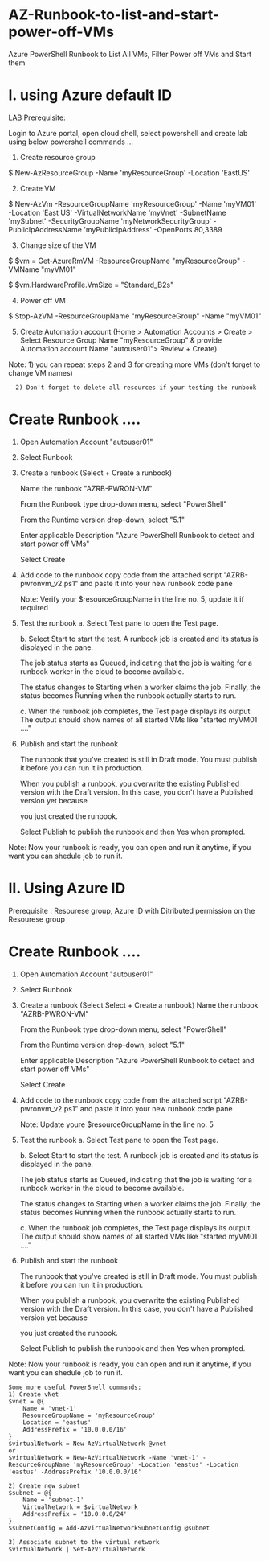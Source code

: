 # AZ-Runbook-to-list-and-start-power-off-VMs
Azure PowerShell Runbook to List All VMs, Filter Power off VMs and Start them


# I. using Azure default ID

LAB Prerequisite:

Login to Azure portal, open cloud shell, select powershell and create lab using below powershell commands ...

1. Create resource group

$ New-AzResourceGroup -Name 'myResourceGroup' -Location 'EastUS'

2. Create VM

$ New-AzVm -ResourceGroupName 'myResourceGroup' -Name 'myVM01' -Location 'East US'  -VirtualNetworkName 'myVnet' -SubnetName 'mySubnet' -SecurityGroupName 'myNetworkSecurityGroup' -PublicIpAddressName 'myPublicIpAddress' -OpenPorts 80,3389

3. Change size of the VM

$ $vm = Get-AzureRmVM -ResourceGroupName "myResourceGroup" -VMName "myVM01"

$ $vm.HardwareProfile.VmSize = "Standard_B2s"

4. Power off VM

$ Stop-AzVM -ResourceGroupName "myResourceGroup" -Name "myVM01"

5. Create Automation account (Home > Automation Accounts > Create > Select Resource Group Name "myResourceGroup" & provide Automation account Name "autouser01"> Review + Create)

Note: 1) you can repeat steps 2 and 3 for creating more VMs (don't forget to change VM names)

      2) Don't forget to delete all resources if your testing the runbook

# Create Runbook ....

1. Open Automation Account "autouser01"

2. Select Runbook

3. Create a runbook (Select + Create a runbook)
   
    Name the runbook "AZRB-PWRON-VM"
   
    From the Runbook type drop-down menu, select "PowerShell"
   
    From the Runtime version drop-down, select "5.1"
   
    Enter applicable Description "Azure PowerShell Runbook to detect and start power off VMs"
   
    Select Create
    
5. Add code to the runbook
    copy code from the attached script "AZRB-pwronvm_v2.ps1" and paste it into your new runbook code pane
   
    Note: Verify your $resourceGroupName in the line no. 5, update it if required
    
7. Test the runbook
    a. Select Test pane to open the Test page.
   
    b. Select Start to start the test. A runbook job is created and its status is displayed in the pane.
   
    The job status starts as Queued, indicating that the job is waiting for a runbook worker in the cloud to become available.
   
    The status changes to Starting when a worker claims the job. Finally, the status becomes Running when the runbook actually starts to run.
   
    c. When the runbook job completes, the Test page displays its output. The output should show names of all started VMs like "started myVM01 ...."
    
9. Publish and start the runbook

    The runbook that you've created is still in Draft mode. You must publish it before you can run it in production.
   
    When you publish a runbook, you overwrite the existing Published version with the Draft version. In this case, you don't have a Published version yet because
   
    you just created the runbook.

    Select Publish to publish the runbook and then Yes when prompted.
  
 Note: Now your runbook is ready, you can open and run it anytime, if you want you can shedule job to run it.
 


# II. Using Azure ID

Prerequisite : Resourese group, Azure ID with Ditributed permission on the Resourese group

# Create Runbook ....

1. Open Automation Account "autouser01"

2. Select Runbook

3. Create a runbook (Select Select + Create a runbook)
    Name the runbook "AZRB-PWRON-VM"
   
    From the Runbook type drop-down menu, select "PowerShell"
   
    From the Runtime version drop-down, select "5.1"
   
    Enter applicable Description "Azure PowerShell Runbook to detect and start power off VMs"
   
    Select Create
    
5. Add code to the runbook
    copy code from the attached script "AZRB-pwronvm_v2.ps1" and paste it into your new runbook code pane
   
    Note: Update youre $resourceGroupName in the line no. 5
    
7. Test the runbook
    a. Select Test pane to open the Test page.
   
    b. Select Start to start the test. A runbook job is created and its status is displayed in the pane.
   
    The job status starts as Queued, indicating that the job is waiting for a runbook worker in the cloud to become available.
   
    The status changes to Starting when a worker claims the job. Finally, the status becomes Running when the runbook actually starts to run.
   
    c. When the runbook job completes, the Test page displays its output. The output should show names of all started VMs like "started myVM01 ...."
    
9. Publish and start the runbook

    The runbook that you've created is still in Draft mode. You must publish it before you can run it in production.
   
    When you publish a runbook, you overwrite the existing Published version with the Draft version. In this case, you don't have a Published version yet because
   
    you just created the runbook.

    Select Publish to publish the runbook and then Yes when prompted.
  
 Note: Now your runbook is ready, you can open and run it anytime, if you want you can shedule job to run it.
 

```
Some more useful PowerShell commands:
1) Create vNet
$vnet = @{
    Name = 'vnet-1'
    ResourceGroupName = 'myResourceGroup'
    Location = 'eastus'
    AddressPrefix = '10.0.0.0/16'
}
$virtualNetwork = New-AzVirtualNetwork @vnet
or
$virtualNetwork = New-AzVirtualNetwork -Name 'vnet-1' -ResourceGroupName 'myResourceGroup' -Location 'eastus' -Location 'eastus' -AddressPrefix '10.0.0.0/16'

2) Create new subnet
$subnet = @{
    Name = 'subnet-1'
    VirtualNetwork = $virtualNetwork
    AddressPrefix = '10.0.0.0/24'
}
$subnetConfig = Add-AzVirtualNetworkSubnetConfig @subnet

3) Associate subnet to the virtual network
$virtualNetwork | Set-AzVirtualNetwork
```
